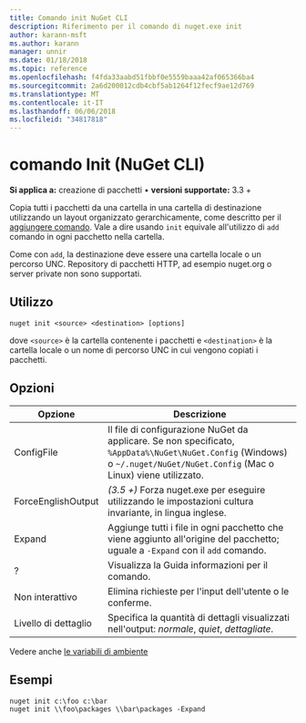 ```yaml
---
title: Comando init NuGet CLI
description: Riferimento per il comando di nuget.exe init
author: karann-msft
ms.author: karann
manager: unnir
ms.date: 01/18/2018
ms.topic: reference
ms.openlocfilehash: f4fda33aabd51fbbf0e5559baaa42af065366ba4
ms.sourcegitcommit: 2a6d200012cdb4cbf5ab1264f12fecf9ae12d769
ms.translationtype: MT
ms.contentlocale: it-IT
ms.lasthandoff: 06/06/2018
ms.locfileid: "34817818"
---
```

# <a name="init-command-nuget-cli"></a>comando Init (NuGet CLI)

**Si applica a:** creazione di pacchetti &bullet; **versioni supportate:** 3.3 +

Copia tutti i pacchetti da una cartella in una cartella di destinazione utilizzando un layout organizzato gerarchicamente, come descritto per il [aggiungere comando](cli-ref-add.md). Vale a dire usando `init` equivale all'utilizzo di `add` comando in ogni pacchetto nella cartella.

Come con `add`, la destinazione deve essere una cartella locale o un percorso UNC. Repository di pacchetti HTTP, ad esempio nuget.org o server private non sono supportati.

## <a name="usage"></a>Utilizzo

```cli
nuget init <source> <destination> [options]
```

dove `<source>` è la cartella contenente i pacchetti e `<destination>` è la cartella locale o un nome di percorso UNC in cui vengono copiati i pacchetti.

## <a name="options"></a>Opzioni

| Opzione | Descrizione |
| --- | --- |
| ConfigFile | Il file di configurazione NuGet da applicare. Se non specificato, `%AppData%\NuGet\NuGet.Config` (Windows) o `~/.nuget/NuGet/NuGet.Config` (Mac o Linux) viene utilizzato.|
| ForceEnglishOutput | *(3.5 +)*  Forza nuget.exe per eseguire utilizzando le impostazioni cultura invariante, in lingua inglese. |
| Expand | Aggiunge tutti i file in ogni pacchetto che viene aggiunto all'origine del pacchetto; uguale a `-Expand` con il `add` comando. |
| ? | Visualizza la Guida informazioni per il comando. |
| Non interattivo | Elimina richieste per l'input dell'utente o le conferme. |
| Livello di dettaglio | Specifica la quantità di dettagli visualizzati nell'output: *normale*, *quiet*, *dettagliate*. |

Vedere anche [le variabili di ambiente](cli-ref-environment-variables.md)

## <a name="examples"></a>Esempi

```cli
nuget init c:\foo c:\bar
nuget init \\foo\packages \\bar\packages -Expand
```
